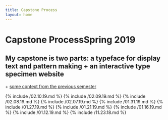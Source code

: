 ```yaml
---
title: Capstone Process
layout: home
---
```

# <span id="title">Capstone Process</span><span id="date">Spring 2019</span>

## My capstone is two parts: a typeface for display text and pattern making + an interactive type specimen website

<span>+</span> [some context from the previous semester](https://vannavu.com/referencerepository/)

{% include /02.10.19.md %}
{% include /02.09.19.md %}
{% include /02.08.19.md %}
{% include /02.07.19.md %}
{% include /01.31.19.md %}
{% include /01.27.19.md %}
{% include /01.21.19.md %}
{% include /01.16.19.md %}
{% include /01.12.19.md %}
{% include /11.23.18.md %}
